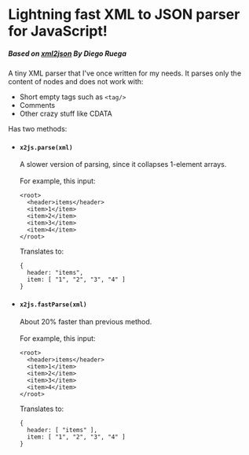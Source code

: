 # Lightning fast XML to JSON parser for JavaScript!
##### Based on [xml2json](http://www.diegoruega.com/?module=blog&page=viewpost&post=have-ever-had-needs-to-convert-an-xml-response-to-json.php) By Diego Ruega

A tiny XML parser that I've once written for my needs. It parses only the content of nodes and does not work with:
* Short empty tags such as `<tag/>`
* Comments
* Other crazy stuff like CDATA

Has two methods:

* #### `x2js.parse(xml)`<br>
  A slower version of parsing, since it collapses 1-element arrays.<br><br>
  For example, this input:
  
      <root>
        <header>items</header>
        <item>1</item>
        <item>2</item>
        <item>3</item>
        <item>4</item>
      </root>
  
  Translates to:
  
      {
        header: "items",
        item: [ "1", "2", "3", "4" ]
      }
    

* #### `x2js.fastParse(xml)`<br>
  About 20% faster than previous method.<br><br>
  For example, this input:
  
      <root>
        <header>items</header>
        <item>1</item>
        <item>2</item>
        <item>3</item>
        <item>4</item>
      </root>
  
  Translates to:
  
      {
        header: [ "items" ],
        item: [ "1", "2", "3", "4" ]
      }